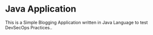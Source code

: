 # Java Application
This is a Simple Blogging Application written in Java Language to test DevSecOps Practices..
